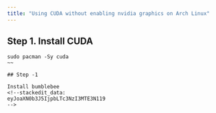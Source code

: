 ```yaml
---
title: "Using CUDA without enabling nvidia graphics on Arch Linux"
---
```


## Step 1. Install CUDA

~~~
sudo pacman -Sy cuda
~~

## Step -1

Install bumblebee
<!--stackedit_data:
eyJoaXN0b3J5IjpbLTc3NzI3MTE3N119
-->